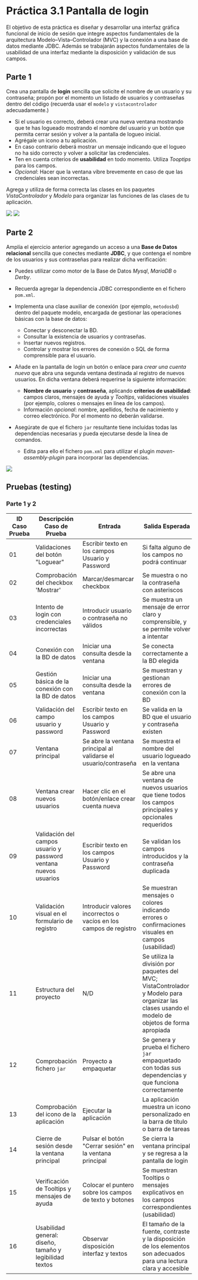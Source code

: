 # Práctica 3.1 Pantalla de login

El objetivo de esta práctica es diseñar y desarrollar una interfaz gráfica funcional de inicio de sesión que integre aspectos fundamentales de la arquitectura Modelo–Vista–Controlador (MVC) y la conexión a una base de datos mediante JDBC. Además se trabajarán aspectos fundamentales de la usabilidad de una interfaz mediante la disposición y validación de sus campos.

## Parte 1

Crea una pantalla de **login** sencilla que solicite el nombre de un usuario y su contraseña; propón por el momento un listado de usuarios y contraseñas dentro del código (recuerda usar el `modelo` y `vistacontrolador` adecuadamente.)
- Si el usuario es correcto, deberá crear una nueva ventana mostrando que te has logueado mostrando el nombre del usuario y un botón que permita cerrar sesión y volver a la pantalla de logueo inicial.
- Agrégale un icono a tu aplicación.
- En caso contrario deberá mostrar un mensaje indicando que el logueo no ha sido correcto y volver a solicitar las credenciales. 
- Ten en cuenta criterios de **usabilidad** en todo momento. Utiliza *Tooptips* para los campos.
- *Opcional*: Hacer que la ventana vibre brevemente en caso de que las credenciales sean incorrectas.

Agrega y utiliza de forma correcta las clases en los paquetes *VistaControlador* y *Modelo* para organizar las funciones de las clases de tu aplicación.

![](media/05a6f0e7b87c4893f589def93ec7388d.png) ![](media/97e6f7691fc01c201777beb206893ea7.png)

## Parte 2

Amplía el ejercicio anterior agregando un acceso a una **Base de Datos relacional** sencilla que conectes mediante **JDBC**, y que contenga el nombre de los usuarios y sus contraseñas para realizar dicha verificación:
- Puedes utilizar como motor de la Base de Datos *Mysql*, *MariaDB* o *Derby*.
- Recuerda agregar la dependencia JDBC correspondiente en el fichero `pom.xml`.
- Implementa una clase auxiliar de conexión (por ejemplo, `metodosbd`) dentro del paquete modelo, encargada de gestionar las operaciones básicas con la base de datos:
	- Conectar y desconectar la BD.
	- Consultar la existencia de usuarios y contraseñas.
	- Insertar nuevos registros.
	- Controlar y mostrar los errores de conexión o SQL de forma comprensible para el usuario.


- Añade en la pantalla de login un botón o enlace para *crear una cuenta nueva* que abra una segunda ventana destinada al registro de nuevos usuarios. En dicha ventana deberá requerirse la siguiente información:
	-  **Nombre de usuario** y **contraseña**, aplicando **criterios de usabilidad**: campos claros, mensajes de ayuda y *Tooltips*, validaciones visuales (por ejemplo, colores o mensajes en línea de los campos).
	-  Información *opcional*: nombre, apellidos, fecha de nacimiento y correo electrónico. Por el momento no deberán validarse.

- Asegúrate de que el fichero `jar` resultante tiene incluídas todas las dependencias necesarias y pueda ejecutarse desde la línea de comandos. 
	- Edita para ello el fichero `pom.xml` para utilizar el plugin *maven-assembly-plugin* para incorporar las dependencias.

![](media/702a2963751b73f63199fb0a32c401ee.png)


## Pruebas (testing)

### Parte 1 y 2

| ID Caso Prueba | Descripción Caso de Prueba                     | Entrada                                 | Salida Esperada                                                           | Resultado   |
|----------------|-----------------------------------------------|-----------------------------------------|---------------------------------------------------------------------------|-------------|
| 01             | Validaciones del botón "Loguear"               | Escribir texto en los campos Usuario y Password     | Si falta alguno de los campos no podrá continuar                  | OK/No cumple|
| 02             | Comprobación del checkbox 'Mostrar'           | Marcar/desmarcar checkbox     | Se muestra o no la contraseña con asteriscos                      | OK/No cumple|
| 03             | Intento de login con credenciales incorrectas  | Introducir usuario o contraseña no válidos                        | Se muestra un mensaje de error claro y comprensible, y se permite volver a intentar  | OK/No cumple |
| 04             | Conexión con la BD de datos                          | Iniciar una consulta desde la ventana   | Se conecta correctamente a la BD elegida | OK/No cumple|
| 05             | Gestión básica de la conexión con la BD de datos                          | Iniciar una consulta desde la ventana   | Se muestran y gestionan errores de conexión con la BD | OK/No cumple|
| 06             | Validación del campo usuario y password    | Escribir texto en los campos Usuario y Password     | Se valida en la BD que el usuario y contraseña existen | OK/No cumple|
| 07             | Ventana principal                     | Se abre la ventana principal al validarse el usuario/contraseña | Se muestra el nombre del usuario logueado en la ventana | OK/No cumple|
| 08             | Ventana crear nuevos usuarios                        | Hacer clic en el botón/enlace crear cuenta nueva   | Se abre una ventana de nuevos usuarios que tiene todos los campos principales y opcionales requeridos | OK/No cumple|
| 09             | Validación del campos usuario y password ventana nuevos usuarios   | Escribir texto en los campos Usuario y Password     | Se validan los campos introducidos y la contraseña duplicada | OK/No cumple|
| 10             | Validación visual en el formulario de registro | Introducir valores incorrectos o vacíos en los campos de registro | Se muestran mensajes o colores indicando errores o confirmaciones visuales en campos (usabilidad)           | OK/No cumple |
| 11             | Estructura del proyecto                        | N/D   | Se utiliza la división por paquetes del MVC; VistaControlador y Modelo para organizar las clases usando el modelo de objetos de forma apropiada | OK/No cumple|
| 12             | Comprobación fichero `jar`                        | Proyecto a empaquetar   | Se genera y prueba el fichero `jar` empaquetado con todas sus dependencias y que funciona correctamente | OK/No cumple|
| 13             | Comprobación del icono de la aplicación        | Ejecutar la aplicación                                            | La aplicación muestra un icono personalizado en la barra de título o barra de tareas | OK/No cumple |
| 14             | Cierre de sesión desde la ventana principal    | Pulsar el botón "Cerrar sesión" en la ventana principal           | Se cierra la ventana principal y se regresa a la pantalla de login                   | OK/No cumple |
| 15             | Verificación de Tooltips y mensajes de ayuda   | Colocar el puntero sobre los campos de texto y botones            | Se muestran Tooltips o mensajes explicativos en los campos correspondientes (usabilidad)         | OK/No cumple |
| 16             | Usabilidad general: diseño, tamaño y legibilidad textos | Observar disposición interfaz y textos           | El tamaño de la fuente, contraste y la disposición de los elementos son adecuados para una lectura clara y accesible | OK/No cumple |










